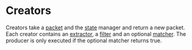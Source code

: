 # Creators
Creators take a [packet](../data_handling/PACKETS.md) and the [state](../data_handling/STATE.md) manager and return a new packet. Each creator contains an [extractor](EXTRACTORS.md), a [filter](FILTERS.md) and an optional [matcher](MATCHERS.md). The producer is only executed if the optional matcher returns true.
